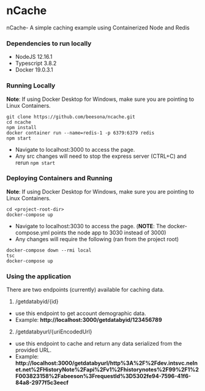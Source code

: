 # nCache
nCache- A simple caching example using Containerized Node and Redis

### Dependencies to run locally
- NodeJS 12.16.1
- Typescript 3.8.2
- Docker 19.0.3.1

### Running Locally
**Note**: If using Docker Desktop for Windows, make sure you are pointing to Linux Containers.
```
git clone https://github.com/beesona/ncache.git
cd ncache
npm install
docker container run --name=redis-1 -p 6379:6379 redis
npm start
```
- Navigate to localhost:3000 to access the page.
- Any src changes will need to stop the express server (CTRL+C) and rerun ```npm start```

### Deploying Containers and Running
**Note**: If using Docker Desktop for Windows, make sure you are pointing to Linux Containers.
```
cd <project-root-dir>
docker-compose up
```
- Navigate to localhost:3030 to access the page. (**NOTE**: The docker-compose.yml points the node app to 3030 instead of 3000)
- Any changes will require the following (ran from the project root)
```
docker-compose down --rmi local
tsc
docker-compose up
```

### Using the application
There are two endpoints (currently) available for caching data.
1. /getdatabyid/{id}
  - use this endpoint to get account demographic data.
  - Example: **http://localhost:3000/getdatabyid/123456789**
2. /getdatabyurl/{uriEncodedUrl}
  - use this endpoint to cache and return any data serialized from the provided URL.
  - Example: **http://localhost:3000/getdatabyurl/http%3A%2F%2Fdev.intsvc.nelnet.net%2FHistoryNote%2Fapi%2Fv1%2Fhistorynotes%2F99%2F1%2F003823158%2Fabeeson%3FrequestId%3D5302fe94-7596-41f6-84a8-2977f5c3eecf**
